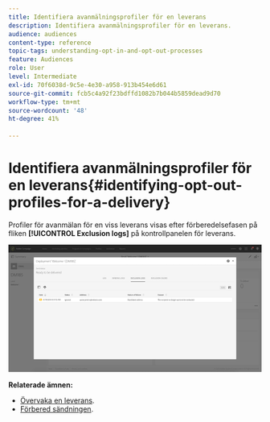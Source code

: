 ```yaml
---
title: Identifiera avanmälningsprofiler för en leverans
description: Identifiera avanmälningsprofiler för en leverans.
audience: audiences
content-type: reference
topic-tags: understanding-opt-in-and-opt-out-processes
feature: Audiences
role: User
level: Intermediate
exl-id: 70f6038d-9c5e-4e30-a958-913b454e6d61
source-git-commit: fcb5c4a92f23bdffd1082b7b044b5859dead9d70
workflow-type: tm+mt
source-wordcount: '48'
ht-degree: 41%

---
```


# Identifiera avanmälningsprofiler för en leverans{#identifying-opt-out-profiles-for-a-delivery}

Profiler för avanmälan för en viss leverans visas efter förberedelsefasen på fliken **[!UICONTROL Exclusion logs]** på kontrollpanelen för leverans.

![](assets/exclusion_blocklisting.png)

**Relaterade ämnen:**

* [Övervaka en leverans](../../sending/using/monitoring-a-delivery.md#exclusion-logs).
* [Förbered sändningen](../../sending/using/preparing-the-send.md).
